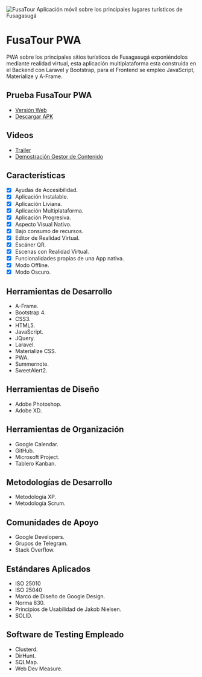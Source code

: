 ![FusaTour Aplicación móvil sobre los principales lugares turísticos de Fusagasugá](https://i.pinimg.com/564x/3b/98/d0/3b98d05374d0a56a3d50fb94a96193c6.jpg)

# FusaTour PWA
PWA sobre los principales sitios turísticos de Fusagasugá exponiéndolos mediante realidad virtual, esta aplicación multiplataforma esta construida en el Backend con Laravel y Bootstrap, para el Frontend se empleo JavaScript, Materialize y A-Frame.

## Prueba FusaTour PWA

 - [Versión Web](https://fusatour.site/)
 - [Descargar APK](https://github.com/OsmanJimenez/FusaTour/raw/master/apk/6_Software%20_FusaTour.apk)
 
## Videos

 - [Trailer](https://www.youtube.com/watch?v=ry2wvMyzsEE)
 - [Demostración Gestor de Contenido](https://www.youtube.com/watch?v=n7AUJGpg780&)

## Características

 - [x] Ayudas de Accesibilidad.
 - [x] Aplicación Instalable.
 - [x] Aplicación Liviana.
 - [x] Aplicación Multiplataforma.
 - [x] Aplicación Progresiva.
 - [x] Aspecto Visual Nativo.
 - [x] Bajo consumo de recursos.
 - [x] Editor de Realidad Virtual.
 - [x] Escáner QR.
 - [x] Escenas con Realidad Virtual.
 - [x] Funcionalidades propias de una App nativa.
 - [x] Modo Offline.
 - [x] Modo Oscuro.

## Herramientas de Desarrollo

 - A-Frame.
 - Bootstrap 4.
 - CSS3.
 - HTML5.
 - JavaScript.
 - JQuery.
 - Laravel.
 - Materialize CSS.
 - PWA.
 - Summernote.
 - SweetAlert2.

## Herramientas de Diseño

 - Adobe Photoshop.
 - Adobe XD.
  
## Herramientas de Organización

 - Google Calendar.
 - GitHub.
 - Microsoft Project.
 - Tablero Kanban.
 
  ## Metodologías de Desarrollo
 
 - Metodología XP.
 - Metodología Scrum.
 
 ##  Comunidades de Apoyo
 
 - Google Developers.
 - Grupos de Telegram.
 - Stack Overflow.
 
 ## Estándares Aplicados

 - ISO 25010
 - ISO 25040
 - Marco de Diseño de Google Design.
 - Norma 830.
 - Principios de Usabilidad de Jakob Nielsen.
 - SOLID.
 
 
 ## Software de Testing Empleado
 
 - Clusterd.
 - DirHunt.
 - SQLMap.
 - Web Dev Measure.
